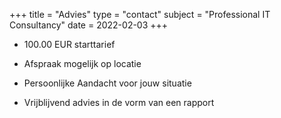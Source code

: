 +++
title = "Advies"
type = "contact"
subject = "Professional IT Consultancy"
date = 2022-02-03
+++

* 100.00 EUR starttarief

* Afspraak mogelijk op locatie

* Persoonlijke Aandacht voor jouw situatie

* Vrijblijvend advies in de vorm van een rapport
